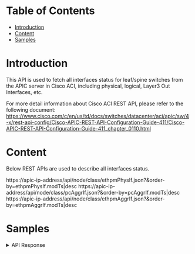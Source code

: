 # Table of Contents
- [Introduction](#introduction)
- [Content](#content)
- [Samples](#sample)

# Introduction <a name="introduction"></a>
This API is used to fetch all interfaces status for leaf/spine switches from the APIC server in Cisco ACI, including physical, logical, Layer3 Out Interfaces, etc.

For more detail information about Cisco ACI REST API, please refer to the following document: https://www.cisco.com/c/en/us/td/docs/switches/datacenter/aci/apic/sw/4-x/rest-api-config/Cisco-APIC-REST-API-Configuration-Guide-411/Cisco-APIC-REST-API-Configuration-Guide-411_chapter_0110.html

# Content <a name="content"></a>
Below REST APIs are used to describe all interfaces status.


https://apic-ip-address/api/node/class/ethpmPhysIf.json?&order-by=ethpmPhysIf.modTs|desc
https://apic-ip-address/api/node/class/pcAggrIf.json?&order-by=pcAggrIf.modTs|desc
https://apic-ip-address/api/node/class/ethpmAggrIf.json?&order-by=ethpmAggrIf.modTs|desc  

# Samples <a name="sample"></a>
<details><summary>API Response</summary>

```json
[    
  {
    "device_name": "apic1",
    "pod": "pod-1",
    "node": "node-102",
    "aggr": "",
    "name": "eth1/33",
    "full_name": "pod-1/node-102/eth1/33",
    "portType": "phy",
    "state": "down",
    "usage": "discovery"
  },
  {
    "device_name": "apic1",
    "pod": "pod-1",
    "node": "node-102",
    "aggr": "",
    "name": "eth1/34",
    "full_name": "pod-1/node-102/eth1/34",
    "portType": "phy",
    "state": "down",
    "usage": "discovery"
  },     //...
]
```
</details>
<br />